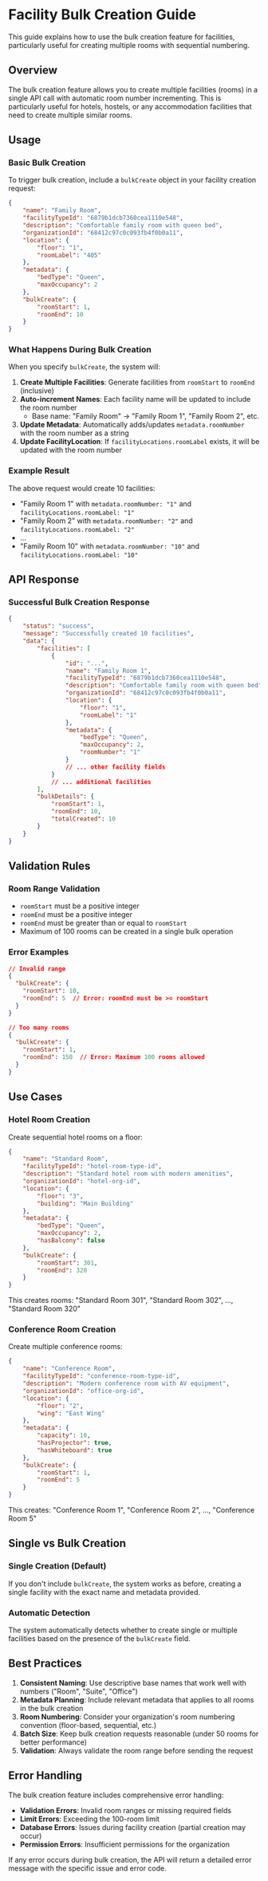 # Facility Bulk Creation Guide

This guide explains how to use the bulk creation feature for facilities, particularly useful for creating multiple rooms with sequential numbering.

## Overview

The bulk creation feature allows you to create multiple facilities (rooms) in a single API call with automatic room number incrementing. This is particularly useful for hotels, hostels, or any accommodation facilities that need to create multiple similar rooms.

## Usage

### Basic Bulk Creation

To trigger bulk creation, include a `bulkCreate` object in your facility creation request:

```json
{
	"name": "Family Room",
	"facilityTypeId": "6879b1dcb7360cea1110e548",
	"description": "Comfortable family room with queen bed",
	"organizationId": "68412c97c0c093fb4f0b0a11",
	"location": {
		"floor": "1",
		"roomLabel": "405"
	},
	"metadata": {
		"bedType": "Queen",
		"maxOccupancy": 2
	},
	"bulkCreate": {
		"roomStart": 1,
		"roomEnd": 10
	}
}
```

### What Happens During Bulk Creation

When you specify `bulkCreate`, the system will:

1. **Create Multiple Facilities**: Generate facilities from `roomStart` to `roomEnd` (inclusive)
2. **Auto-increment Names**: Each facility name will be updated to include the room number
    - Base name: "Family Room" → "Family Room 1", "Family Room 2", etc.
3. **Update Metadata**: Automatically adds/updates `metadata.roomNumber` with the room number as a string
4. **Update FacilityLocation**: If `facilityLocations.roomLabel` exists, it will be updated with the room number

### Example Result

The above request would create 10 facilities:

- "Family Room 1" with `metadata.roomNumber: "1"` and `facilityLocations.roomLabel: "1"`
- "Family Room 2" with `metadata.roomNumber: "2"` and `facilityLocations.roomLabel: "2"`
- ...
- "Family Room 10" with `metadata.roomNumber: "10"` and `facilityLocations.roomLabel: "10"`

## API Response

### Successful Bulk Creation Response

```json
{
	"status": "success",
	"message": "Successfully created 10 facilities",
	"data": {
		"facilities": [
			{
				"id": "...",
				"name": "Family Room 1",
				"facilityTypeId": "6879b1dcb7360cea1110e548",
				"description": "Comfortable family room with queen bed",
				"organizationId": "68412c97c0c093fb4f0b0a11",
				"location": {
					"floor": "1",
					"roomLabel": "1"
				},
				"metadata": {
					"bedType": "Queen",
					"maxOccupancy": 2,
					"roomNumber": "1"
				}
				// ... other facility fields
			}
			// ... additional facilities
		],
		"bulkDetails": {
			"roomStart": 1,
			"roomEnd": 10,
			"totalCreated": 10
		}
	}
}
```

## Validation Rules

### Room Range Validation

- `roomStart` must be a positive integer
- `roomEnd` must be a positive integer
- `roomEnd` must be greater than or equal to `roomStart`
- Maximum of 100 rooms can be created in a single bulk operation

### Error Examples

```json
// Invalid range
{
  "bulkCreate": {
    "roomStart": 10,
    "roomEnd": 5  // Error: roomEnd must be >= roomStart
  }
}

// Too many rooms
{
  "bulkCreate": {
    "roomStart": 1,
    "roomEnd": 150  // Error: Maximum 100 rooms allowed
  }
}
```

## Use Cases

### Hotel Room Creation

Create sequential hotel rooms on a floor:

```json
{
	"name": "Standard Room",
	"facilityTypeId": "hotel-room-type-id",
	"description": "Standard hotel room with modern amenities",
	"organizationId": "hotel-org-id",
	"location": {
		"floor": "3",
		"building": "Main Building"
	},
	"metadata": {
		"bedType": "Queen",
		"maxOccupancy": 2,
		"hasBalcony": false
	},
	"bulkCreate": {
		"roomStart": 301,
		"roomEnd": 320
	}
}
```

This creates rooms: "Standard Room 301", "Standard Room 302", ..., "Standard Room 320"

### Conference Room Creation

Create multiple conference rooms:

```json
{
	"name": "Conference Room",
	"facilityTypeId": "conference-room-type-id",
	"description": "Modern conference room with AV equipment",
	"organizationId": "office-org-id",
	"location": {
		"floor": "2",
		"wing": "East Wing"
	},
	"metadata": {
		"capacity": 10,
		"hasProjector": true,
		"hasWhiteboard": true
	},
	"bulkCreate": {
		"roomStart": 1,
		"roomEnd": 5
	}
}
```

This creates: "Conference Room 1", "Conference Room 2", ..., "Conference Room 5"

## Single vs Bulk Creation

### Single Creation (Default)

If you don't include `bulkCreate`, the system works as before, creating a single facility with the exact name and metadata provided.

### Automatic Detection

The system automatically detects whether to create single or multiple facilities based on the presence of the `bulkCreate` field.

## Best Practices

1. **Consistent Naming**: Use descriptive base names that work well with numbers ("Room", "Suite", "Office")
2. **Metadata Planning**: Include relevant metadata that applies to all rooms in the bulk creation
3. **Room Numbering**: Consider your organization's room numbering convention (floor-based, sequential, etc.)
4. **Batch Size**: Keep bulk creation requests reasonable (under 50 rooms for better performance)
5. **Validation**: Always validate the room range before sending the request

## Error Handling

The bulk creation feature includes comprehensive error handling:

- **Validation Errors**: Invalid room ranges or missing required fields
- **Limit Errors**: Exceeding the 100-room limit
- **Database Errors**: Issues during facility creation (partial creation may occur)
- **Permission Errors**: Insufficient permissions for the organization

If any error occurs during bulk creation, the API will return a detailed error message with the specific issue and error code.
